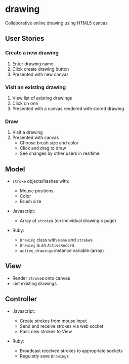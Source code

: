 # drawing
Collaborative online drawing using HTML5 canvas

## User Stories
### Create a new drawing
1. Enter drawing name
2. Click create drawing button
3. Presented with new canvas

### Visit an existing drawing
1. View list of existing drawings
2. Click on one
3. Presented with a canvas rendered with stored drawing

### Draw
1. Visit a drawing
2. Presented with canvas
    - Choose brush size and color
    - Click and drag to draw
    - See changes by other users in realtime

## Model
- `stroke` objects/hashes with:
    - Mouse positions
    - Color
    - Brush size

- Javascript:
    - Array of `stroke`s (on individual drawing's page)

- Ruby:
    - `Drawing` class with `name` and `stroke`s
    - `Drawing` is an `ActiveRecord`
    - `active_drawings` instance variable (array)

## View
- Render `stroke`s onto canvas
- List existing drawings

## Controller
- Javascript:
    - Create strokes from mouse input
    - Send and receive strokes via web socket
    - Pass new strokes to View

- Ruby:
    - Broadcast received strokes to appropriate sockets
    - Regularly save `Drawing`s
